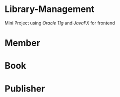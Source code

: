 # Library-Management
Mini Project using _Oracle 11g_ and _JavaFX_ for frontend
# Member
# Book
# Publisher
